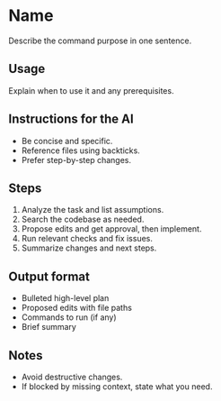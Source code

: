 # Name

Describe the command purpose in one sentence.

## Usage

Explain when to use it and any prerequisites.

## Instructions for the AI

- Be concise and specific.
- Reference files using backticks.
- Prefer step-by-step changes.

## Steps

1. Analyze the task and list assumptions.
2. Search the codebase as needed.
3. Propose edits and get approval, then implement.
4. Run relevant checks and fix issues.
5. Summarize changes and next steps.

## Output format

- Bulleted high-level plan
- Proposed edits with file paths
- Commands to run (if any)
- Brief summary

## Notes

- Avoid destructive changes.
- If blocked by missing context, state what you need.
